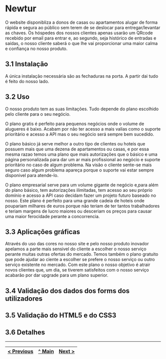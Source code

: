 # Newtur
O website disponibliza a donos de casas ou apartamentos alugar de forma rápida e segura ao público sem terem de se deslocar para entregar/levantar as chaves. Os hóspedes dos nossos clientes apenas usarão um QRcode recebido por email para entrar e, ao segundo, seja histórico de entradas e saídas, o nosso cliente saberá o que lhe vai proporcionar uma maior calma e confiança no nosso produto.

## 3.1 Instalação

A única instalação necessária são as fechaduras na porta. A partir dai tudo é feito do nosso lado.


## 3.2 Uso 

O nosso produto tem as suas limitações. Tudo depende do plano escolhido pelo cliente para o seu negócio.

 O plano gratis é perfeito para pequenos negócios onde o volume de alugueres é baixo. Acabam por não ter acesso a mais valias como o suporte prioritário e acesso a API mas o seu negócio será sempre bem sucedido.

O plano básico já serve melhor a outro tipo de clientes ou hoteis que possuem mais que uma dezena de apartamentos ou casas, e por essa mesma razao temos uma plano que mais autorizações que o básico e uma página personalizada para dar um ar mais profissional ao negócio e suporte prioritário no caso de algum problema. Na visão o cliente sente-se mais seguro caso algum problema apareça porque o suporte vai estar sempre disponivel para atende-lo.

O plano empresarial serve para um volume gigante de negócio e,para além do plano básico, tem autorizações ilimitadas, tem acesso ao seu próprio domínio e acesso a API caso decidam fazer um projeto futuro baseado no nosso. Este plano é perfeito para uma grande cadeia de hoteis onde poupariam milhares de euros porque não teriam de ter tantos trabalhadores e teriam margens de lucro maiores ou desceriam os preços para causar uma maior ferocidade perante a concorrencia.


## 3.3 Aplicações gráficas

Através do uso das cores no nosso site e pelo nosso produto inovador apelamos a parte mais sensivel do cliente a escolher o nosso serviço perante muitas outras ofertas do mercado.
Temos também o plano gratuito que pode ajudar ao ciente a escolher se prefere o nosso serviço ou outro serviço existente no mercado. Com este plano o nosso objetivo é atrair novos clientes que, um dia, se tiverem satisfeitos com o nosso serviço acabarão por dar upgrade para um plano superior.

## 3.4 Validação dos dados dos forms dos utilizadores


## 3.5 Validação do HTML5 e do CSS3 


## 3.6 Detalhes


---
[< Previous](c2.md) | [^ Main](../../../) | [Next >](c4.md)
:--- | :---: | ---: 
